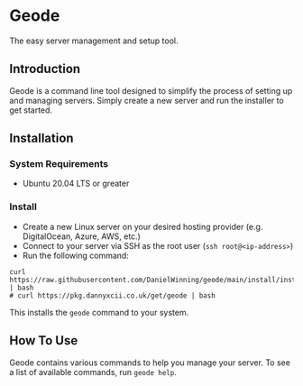 # Geode

The easy server management and setup tool.

## Introduction

Geode is a command line tool designed to simplify the process of setting up and managing servers. Simply create a new server 
and run the installer to get started.

## Installation

### System Requirements

- Ubuntu 20.04 LTS or greater

### Install

- Create a new Linux server on your desired hosting provider (e.g. DigitalOcean, Azure, AWS, etc.)
- Connect to your server via SSH as the root user (`ssh root@<ip-address>`)
- Run the following command:

```shell
curl https://raw.githubusercontent.com/DanielWinning/geode/main/install/install.sh | bash
# curl https://pkg.dannyxcii.co.uk/get/geode | bash
```

This installs the `geode` command to your system.

## How To Use

Geode contains various commands to help you manage your server. To see a list of available commands, run `geode help`.